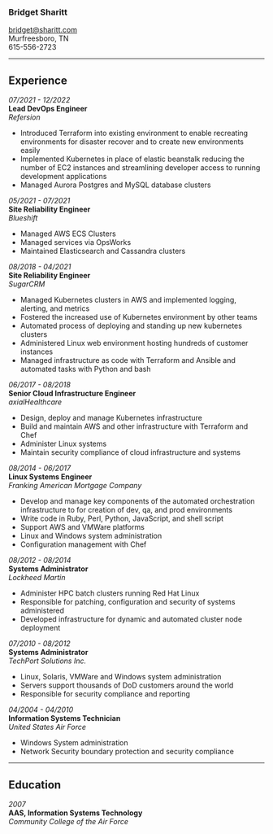 ### Bridget Sharitt
bridget@sharitt.com  
Murfreesboro, TN  
615-556-2723

---

## Experience

*07/2021 - 12/2022*  
**Lead DevOps Engineer**  
*Refersion*  
* Introduced Terraform into existing environment to enable recreating environments for disaster recover and to create new environments easily  
* Implemented Kubernetes in place of elastic beanstalk reducing the number of EC2 instances and streamlining developer access to running development applications  
* Managed Aurora Postgres and MySQL database clusters  

*05/2021 - 07/2021*  
**Site Reliability Engineer**  
*Blueshift*  
* Managed AWS ECS Clusters  
* Managed services via OpsWorks  
* Maintained Elasticsearch and Cassandra clusters  

*08/2018 - 04/2021*  
**Site Reliability Engineer**  
*SugarCRM*  
* Managed Kubernetes clusters in AWS and implemented logging, alerting, and metrics  
* Fostered the increased use of Kubernetes environment by other teams  
* Automated process of deploying and standing up new kubernetes clusters  
* Administered Linux web environment hosting hundreds of customer instances  
* Managed infrastructure as code with Terraform and Ansible and automated tasks with Python and bash  

*06/2017 - 08/2018*  
**Senior Cloud Infrastructure Engineer**  
*axialHealthcare*  
* Design, deploy and manage Kubernetes infrastructure  
* Build and maintain AWS and other infrastructure with Terraform and Chef  
* Administer Linux systems  
* Maintain security compliance of cloud infrastructure and systems  

*08/2014 - 06/2017*    
**Linux Systems Engineer**  
*Franking American Mortgage Company*  
* Develop and manage key components of the automated orchestration infrastructure to for creation of dev, qa, and prod environments  
* Write code in Ruby, Perl, Python, JavaScript, and shell script  
* Support AWS and VMWare platforms  
* Linux and Windows system administration  
* Configuration management with Chef  

*08/2012 - 08/2014*  
**Systems Administrator**  
*Lockheed Martin*  
* Administer HPC batch clusters running Red Hat Linux  
* Responsible for patching, configuration and security of systems administered  
* Developed infrastructure for dynamic and automated cluster node deployment  

*07/2010 - 08/2012*  
**Systems Administrator**  
*TechPort Solutions Inc.*  
* Linux, Solaris, VMWare and Windows system administration  
* Servers support thousands of DoD customers around the world  
* Responsible for security compliance and reporting  

*04/2004 - 04/2010*  
**Information Systems Technician**  
*United States Air Force*  
* Windows System administration  
* Network Security boundary protection and security compliance  

---

## Education

*2007*  
**AAS, Information Systems Technology**  
*Community College of the Air Force*
